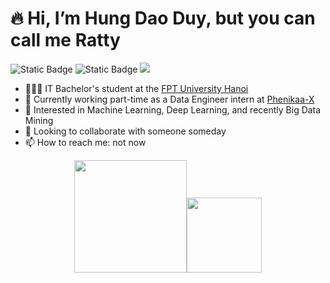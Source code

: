 # 🔥 Hi, I’m Hung Dao Duy, but you can call me Ratty
<img alt="Static Badge" src="https://img.shields.io/badge/born-2002-blue">
<img alt="Static Badge" src="https://img.shields.io/badge/in-Vietnam-blue">

<a href="https://www.linkedin.com/in/rattyboxxx/">
  <img src="https://img.shields.io/badge/LinkedIn-0077B5?style=for-the-badge&logo=linkedin&logoColor=white" />
</a>

- 🧑🏼‍🎓 IT Bachelor's student at the [FPT University Hanoi](https://daihoc.fpt.edu.vn/)
- 💼 Currently working part-time as a Data Engineer intern at [Phenikaa-X](https://phenikaa-x.com/)
- 👀 Interested in Machine Learning, Deep Learning, and recently Big Data Mining
- 💞️ Looking to collaborate with someone someday
- 📫 How to reach me: not now

<p align="middle">
    <img align="centre" src="https://github-readme-stats-eight-theta.vercel.app/api?username=rattyboxxx&show_icons=true&hide_border=true&include_all_commits=true&count_private=true&bg_color=00000000&theme=tokyonight" height=180px/><img height="120px" src="https://github-readme-stats.vercel.app/api/top-langs/?username=rattyboxxx&hide=html,jupyter%20notebook&hide_title=true&hide_border=true&layout=compact&langs_count=8&theme=tokyonight&bg_color=00000000" />
</p>
